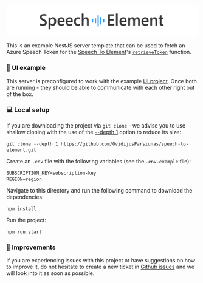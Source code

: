 <img src="../../../assets/banner-white.png" alt="Logo">

This is an example NestJS server template that can be used to fetch an Azure Speech Token for the [Speech To Element](https://www.npmjs.com/package/speech-to-element)'s [`retrieveToken`](https://github.com/OvidijusParsiunas/speech-to-element#azureoptions) function.

### :calling: UI example

This server is preconfigured to work with the example [UI project](https://github.com/OvidijusParsiunas/speech-to-element/tree/main/examples/ui). Once both are running - they should be able to communicate with each other right out of the box.

### :computer: Local setup

If you are downloading the project via `git clone` - we advise you to use shallow cloning with the use of the [--depth 1](https://www.perforce.com/blog/vcs/git-beyond-basics-using-shallow-clones) option to reduce its size:

```
git clone --depth 1 https://github.com/OvidijusParsiunas/speech-to-element.git
```

Create an `.env` file with the following variables (see the `.env.example` file):

```
SUBSCRIPTION_KEY=subscription-key
REGION=region
```

Navigate to this directory and run the following command to download the dependencies:

```
npm install
```

Run the project:

```
npm run start
```

### :wrench: Improvements

If you are experiencing issues with this project or have suggestions on how to improve it, do not hesitate to create a new ticket in [Github issues](https://github.com/OvidijusParsiunas/speech-to-element/issues) and we will look into it as soon as possible.
